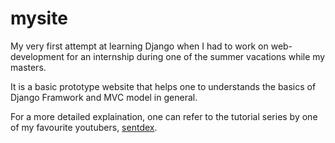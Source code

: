 # mysite

My very first attempt at learning Django when I had to work on web-development for an internship during one of the summer vacations while my masters. 

It is a basic prototype website that helps one to understands the basics of Django Framwork and MVC model in general.

For a more detailed explaination, one can refer to the tutorial series by one of my favourite youtubers, [sentdex](https://www.youtube.com/watch?v=yD0_1DPmfKM&list=PLQVvvaa0QuDe9nqlirjacLkBYdgc2inh3&ab_channel=sentdex).
